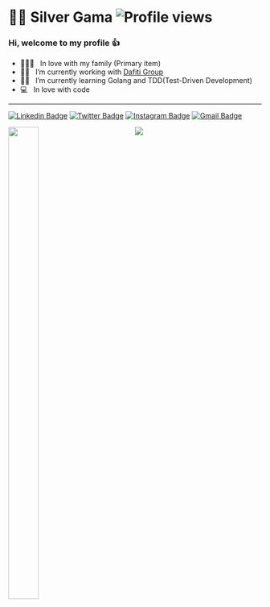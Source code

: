 # :man_technologist: Silver Gama ![Profile views](https://gpvc.arturio.dev/silvergama)

### Hi, welcome to my profile :+1:

- :family_man_woman_boy: &nbsp; In love with my family (Primary item) 
- :man_technologist: &nbsp; I’m currently working with [
Dafiti Group](https://github.com/dafiti-group) 
- :man_student: &nbsp; I’m currently learning Golang and TDD(Test-Driven Development)
- :computer: &nbsp; In love with code

---

[![Linkedin Badge](https://img.shields.io/badge/-silvergama-blue?style=flat-square&logo=Linkedin&logoColor=white&link=https://www.linkedin.com/in/silvergama/)](https://www.linkedin.com/in/silvergama)
[![Twitter Badge](https://img.shields.io/badge/-silver_mgama-1ca0f1?style=flat-square&labelColor=1ca0f1&logo=twitter&logoColor=white&link=https://twitter.com/silver_mgama)](https://twitter.com/silver_mgama)
[![Instagram Badge](https://img.shields.io/badge/-@silver.gama-C13584?style=flat-square&labelColor=C13584&logo=instagram&logoColor=white&link=https://www.instagram.com/silver.gama/)](https://www.instagram.com/silver.gama/)
[![Gmail Badge](https://img.shields.io/badge/-silver.mdg@gmail.com-c14438?style=flat-square&logo=Gmail&logoColor=white&link=mailto:silver.mdg@gmail.com)](mailto:silver.mdg@gmail.com)

<p>

<a style="
    float: left;
    width: 50%;
    " href="https://github.com/silvergama/silvergama">
<img style="width: 49%" src="https://github-readme-stats.vercel.app/api/wakatime?username=silvergama&layout=compact&title_color=fff&icon_color=f7d748&text_color=9f9f9f&bg_color=151515" />
</a>
<a href="https://github.com/silvergama/silvergama">
<img src="https://github-readme-stats.vercel.app/api/?username=silvergama&count_private=true&show_icons=true&include_all_commits=true&show_icons=true&title_color=fff&icon_color=f7d748&text_color=9f9f9f&bg_color=151515" />

</p>

